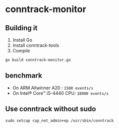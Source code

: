 # conntrack-monitor

## Building it

1. Install Go
2. Install conntrack-tools
3. Compile

```bash
go build conntrack-monitor.go
```

## benchmark

* On ARM Allwinner A20 : `1500 events/s`
* On Intel® Core™ i5-4440 CPU: `18000 events/s`

## Use conntrack without sudo

```
sudo setcap cap_net_admin+ep /usr/sbin/conntrack
```
